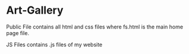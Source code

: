 # Art-Gallery

Public File contains all html and css files where fs.html is the main home page file.

JS Files contains .js files of my website
